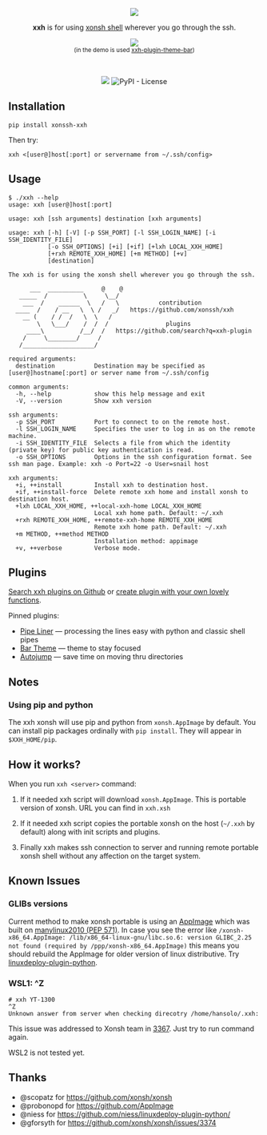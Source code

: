 <p align="center">
  <img src="https://avatars2.githubusercontent.com/u/57318034?s=60&v=4&"><br>
  <p align="center">
    <b>xxh</b> is for using <a href="https://xon.sh/">xonsh shell</a> wherever you go through the ssh.
  </p>
</p>
<p align="center">  
  <a href="https://asciinema.org/a/osSEzqnmH9pMYEZibNe2K7ZL7" target="_blank"><img src="https://asciinema.org/a/osSEzqnmH9pMYEZibNe2K7ZL7.svg"></a><br>
<sup>(in the demo is used <a href="https://github.com/xonssh/xxh-plugin-theme-bar">xxh-plugin-theme-bar</a>)</sup>
</p>
<br>
<p align="center">  
  <a href="https://pypi.org/project/xonssh-xxh/" target="_blank" alt="PyPI Latest Release"><img src="https://img.shields.io/pypi/v/xonssh-xxh.svg"></a>
 <img alt="PyPI - License" src="https://img.shields.io/pypi/l/xonssh-xxh">
  
</p>

## Installation
```
pip install xonssh-xxh
```
Then try:
```
xxh <[user@]host[:port] or servername from ~/.ssh/config>
```

## Usage
```
$ ./xxh --help                                                                                                                                                                                                                         
usage: xxh [user@]host[:port]

usage: xxh [ssh arguments] destination [xxh arguments]

usage: xxh [-h] [-V] [-p SSH_PORT] [-l SSH_LOGIN_NAME] [-i SSH_IDENTITY_FILE]
           [-o SSH_OPTIONS] [+i] [+if] [+lxh LOCAL_XXH_HOME]
           [+rxh REMOTE_XXH_HOME] [+m METHOD] [+v]
           [destination]

The xxh is for using the xonsh shell wherever you go through the ssh. 

      ___  __________     @    @    
   _____  /          \     \__/     
    ___  /    ______  \   /   \           contribution
  ____  /    / __   \  \ /   _/   https://github.com/xonssh/xxh   
    __ (    / /  /   \  \   /          
        \   \___/    /  /  /                plugins            
     ____\          /__/  /   https://github.com/search?q=xxh-plugin
    /     \________/     /                           
   /____________________/       

required arguments:
  destination           Destination may be specified as [user@]hostname[:port] or server name from ~/.ssh/config

common arguments:
  -h, --help            show this help message and exit
  -V, --version         Show xxh version

ssh arguments:
  -p SSH_PORT           Port to connect to on the remote host.
  -l SSH_LOGIN_NAME     Specifies the user to log in as on the remote machine.
  -i SSH_IDENTITY_FILE  Selects a file from which the identity (private key) for public key authentication is read.
  -o SSH_OPTIONS        Options in the ssh configuration format. See ssh man page. Example: xxh -o Port=22 -o User=snail host

xxh arguments:
  +i, ++install         Install xxh to destination host.
  +if, ++install-force  Delete remote xxh home and install xonsh to destination host.
  +lxh LOCAL_XXH_HOME, ++local-xxh-home LOCAL_XXH_HOME
                        Local xxh home path. Default: ~/.xxh
  +rxh REMOTE_XXH_HOME, ++remote-xxh-home REMOTE_XXH_HOME
                        Remote xxh home path. Default: ~/.xxh
  +m METHOD, ++method METHOD
                        Installation method: appimage
  +v, ++verbose         Verbose mode.
```

## Plugins

[Search xxh plugins on Github](https://github.com/search?q=xxh-plugin&type=Repositories) or [create plugin with your own lovely functions](README.plugins.md).

Pinned plugins:

* [Pipe Liner](https://github.com/xonssh/xxh-plugin-pipe-liner) — processing the lines easy with python and classic shell pipes
* [Bar Theme](https://github.com/xonssh/xxh-plugin-theme-bar) — theme to stay focused
* [Autojump](https://github.com/xonssh/xxh-plugin-autojump) — save time on moving thru directories

## Notes

### Using pip and python

The xxh xonsh will use pip and python from `xonsh.AppImage` by default. You can install pip packages ordinally with `pip install`. They will appear in `$XXH_HOME/pip`.

## How it works?

When you run `xxh <server>` command:

1. If it needed xxh script will download `xonsh.AppImage`. This is portable version of xonsh. URL you can find in `xxh.xsh`

2. If it needed xxh script copies the portable xonsh on the host (`~/.xxh` by default) along with init scripts and plugins.

3. Finally xxh makes ssh connection to server and running remote portable xonsh shell without any affection on the target system.

## Known Issues

### GLIBs versions

Current method to make xonsh portable is using an [AppImage](https://appimage.org/) which was built on [manylinux2010 (PEP 571)](https://github.com/niess/linuxdeploy-plugin-python/issues/12). In case you see the error like ``/xonsh-x86_64.AppImage: /lib/x86_64-linux-gnu/libc.so.6: version GLIBC_2.25 not found (required by /ppp/xonsh-x86_64.AppImage)`` this means you should rebuild the AppImage for older version of linux distributive. Try [linuxdeploy-plugin-python](https://github.com/niess/linuxdeploy-plugin-python/).

### WSL1: ^Z

```
# xxh YT-1300
^Z
Unknown answer from server when checking direcotry /home/hansolo/.xxh:
```
This issue was addressed to Xonsh team in [3367](https://github.com/xonsh/xonsh/issues/3367). Just try to run command again.

WSL2 is not tested yet.

## Thanks
* @scopatz for https://github.com/xonsh/xonsh
* @probonopd for https://github.com/AppImage
* @niess for https://github.com/niess/linuxdeploy-plugin-python/
* @gforsyth for https://github.com/xonsh/xonsh/issues/3374
